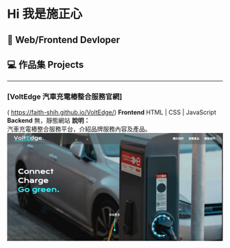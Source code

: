 # Hi 我是施正心
💭 Web/Frontend Devloper
-------------
## 💻 作品集 Projects
------
###  [VoltEdge 汽車充電樁整合服務官網]<br>
( https://faith-shih.github.io/VoltEdge/)
**Frontend** HTML | CSS | JavaScript<br>
**Backend** 無，靜態網站
**說明：**  
汽車充電樁整合服務平台，介紹品牌服務內容及產品。  
<img src="./assets/voltedge-cover.png" alt="GeneLab Biotech" width="600"/>
